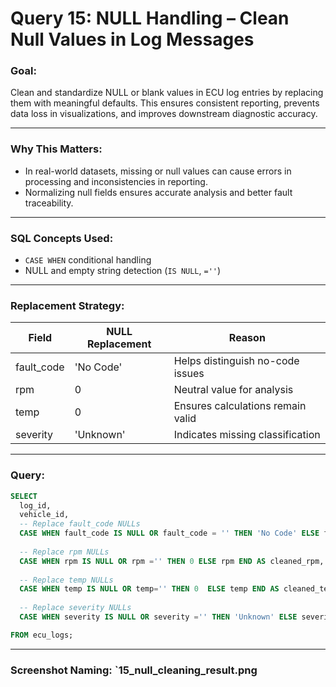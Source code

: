 
# Query 15: NULL Handling – Clean Null Values in Log Messages

### Goal:
Clean and standardize NULL or blank values in ECU log entries by replacing them with meaningful defaults. This ensures consistent reporting, prevents data loss in visualizations, and improves downstream diagnostic accuracy.

---

### Why This Matters:
- In real-world datasets, missing or null values can cause errors in processing and inconsistencies in reporting.
- Normalizing null fields ensures accurate analysis and better fault traceability.

---

### SQL Concepts Used:
- `CASE WHEN` conditional handling
- NULL and empty string detection (`IS NULL`, `=''`)

---

### Replacement Strategy:
| Field      | NULL Replacement | Reason                    |
|------------|------------------|----------------------------|
| fault_code | 'No Code'        | Helps distinguish no-code issues |
| rpm        | 0                | Neutral value for analysis |
| temp       | 0                | Ensures calculations remain valid |
| severity   | 'Unknown'        | Indicates missing classification |

---

### Query:

```sql
SELECT
  log_id,
  vehicle_id,
  -- Replace fault_code NULLs
  CASE WHEN fault_code IS NULL OR fault_code = '' THEN 'No Code' ELSE fault_code END AS cleaned_fault_code,
  
  -- Replace rpm NULLs
  CASE WHEN rpm IS NULL OR rpm ='' THEN 0 ELSE rpm END AS cleaned_rpm,
  
  -- Replace temp NULLs
  CASE WHEN temp IS NULL OR temp='' THEN 0  ELSE temp END AS cleaned_temp,
  
  -- Replace severity NULLs
  CASE WHEN severity IS NULL OR severity ='' THEN 'Unknown' ELSE severity END AS cleaned_severity

FROM ecu_logs;
```

---
### Screenshot Naming: `15_null_cleaning_result.png
